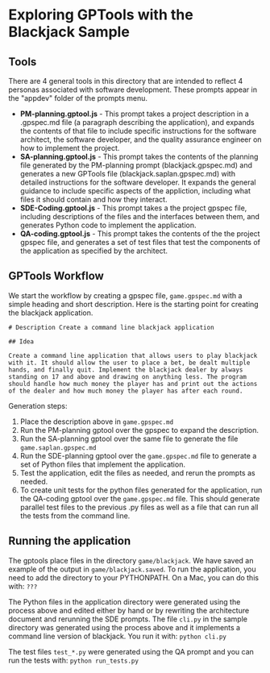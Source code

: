 # Exploring GPTools with the Blackjack Sample

## Tools

There are 4 general tools in this directory that are intended to reflect 4 personas associated with software development.  These prompts appear in the "appdev" folder of the prompts menu.

- **PM-planning.gptool.js** - This prompt takes a project description in a .gpspec.md file (a paragraph describing the application), and expands the contents of that file to include specific instructions for the software architect, the software developer, and the quality assurance engineer on how to implement the project.
- **SA-planning.gptool.js** - This prompt takes the contents of the planning file generated by the PM-planning prompt (blackjack.gpspec.md) and generates a new GPTools file (blackjack.saplan.gpspec.md) with detailed instructions for the software developer.  It expands the general guidance to include specific aspects of the appliction, including what files it should contain and how they interact.
- **SDE-Coding.gptool.js** - This prompt takes a the project gpspec file, including descriptions of the files and the interfaces between them, and generates Python code to implement the application.
- **QA-coding.gptool.js** - This prompt takes the contents of the the project gpspec file, and generates a set of test files that test the components of the application as specified by the architect.

## GPTools Workflow

We start the workflow by creating a gpspec file, ```game.gpspec.md``` with a simple heading and short description. Here is the starting point for creating the blackjack application.

```
# Description Create a command line blackjack application 

## Idea

Create a command line application that allows users to play blackjack with it. It should allow the user to place a bet, be dealt multiple hands, and finally quit. Implement the blackjack dealer by always standing on 17 and above and drawing on anything less. The program should handle how much money the player has and print out the actions of the dealer and how much money the player has after each round.
```

Generation steps:
1. Place the description above in ```game.gpspec.md```
2. Run the PM-planning gptool over the gpspec to expand the description.
3. Run the SA-planning gptool over the same file to generate the file ```game.saplan.gpspec.md```
4. Run the SDE-planning gptool over the ```game.gpspec.md``` file to generate a set of Python files that implement the application.
5. Test the application, edit the files as needed, and rerun the prompts as needed.
6. To create unit tests for the python files generated for the application, 
run the QA-coding gptool over the ```game.gpspec.md``` file.  This should
generate parallel test files to the previous .py files as well as a file that can run all the tests from the command line.

## Running the application

The gptools place files in the directory ```game/blackjack```.  We have saved an example of the output in ```game/blackjack.saved```.  To run the application, you need to add the directory to your PYTHONPATH.  On a Mac, you can do this with:
```???```

The Python files in the application directory were generated using the process above and edited either by hand or by rewriting the architecture document and rerunning the SDE prompts. The file 
```cli.py``` in the sample directory was generated using the process above and it implements a command line version of blackjack.  You run it with:
```python cli.py```

The test files ```test_*.py``` were generated using the QA prompt and you can run the tests with: ```python run_tests.py```